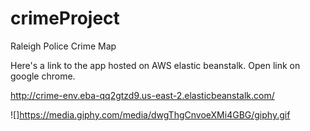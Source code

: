 # crimeProject
Raleigh Police Crime Map


Here's a link to the app hosted on AWS elastic beanstalk.  Open link on google chrome.

http://crime-env.eba-qq2gtzd9.us-east-2.elasticbeanstalk.com/




![]https://media.giphy.com/media/dwgThgCnvoeXMi4GBG/giphy.gif
